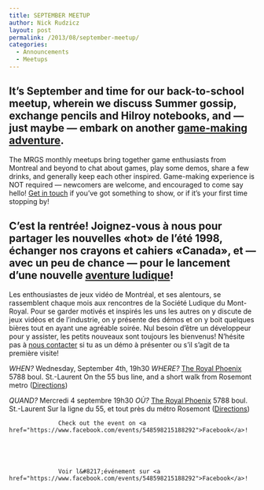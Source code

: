 ```yaml
---
title: SEPTEMBER MEETUP
author: Nick Rudzicz
layout: post
permalink: /2013/08/september-meetup/
categories:
  - Announcements
  - Meetups
---
```



It&#8217;s September and time for our back-to-school meetup, wherein we discuss Summer gossip, exchange pencils and Hilroy notebooks, and &#8212; just maybe &#8212; embark on another <a href="http://oldforum.mrgs.ca/index.php/topic,56.0.html">game-making adventure</a>.
---
The MRGS monthly meetups bring together game enthusiasts from Montreal and beyond to chat about games, play some demos, share a few drinks, and generally keep each other inspired. Game-making experience is NOT required &#8212; newcomers are welcome, and encouraged to come say hello!
<a href="mailto:bakedgoods@mrgs.ca">Get in touch</a> if you&#8217;ve got something to show, or if it&#8217;s your first time stopping by!



C&#8217;est la rentr&eacute;e! Joignez-vous &agrave; nous pour partager les nouvelles «hot» de l’&eacute;t&eacute; 1998, &eacute;changer nos crayons et cahiers &laquo;Canada&raquo;, et &#8212; avec un peu de chance &#8212; pour le lancement d&#8217;une nouvelle <a href="http://oldforum.mrgs.ca/index.php/topic,56.0.html">aventure ludique</a>!
---
Les enthousiastes de jeux vid&eacute;o de Montr&eacute;al, et ses alentours, se rassemblent chaque mois aux rencontres de la Soci&eacute;t&eacute; Ludique du Mont-Royal. Pour se garder motiv&eacute;s et inspir&eacute;s les uns les autres on y discute de jeux vid&eacute;os et de l&#8217;industrie, on y pr&eacute;sente des d&eacute;mos et on y boit quelques bi&egrave;res tout en ayant une agr&eacute;able soir&eacute;e. Nul besoin d&#8217;&ecirc;tre un d&eacute;veloppeur pour y assister, les petits nouveaux sont toujours les bienvenus!
N&#8217;h&eacute;site pas &agrave; <a href="mailto:bakedgoods@mrgs.ca">nous contacter</a> si tu as un d&eacute;mo &agrave; pr&eacute;senter ou s&#8217;il s&#8217;agit de ta premi&egrave;re visite!



*WHEN?*
 Wednesday, September 4th, 19h30
*WHERE?*
 <a href="http://royalphoenixbar.com/">The Royal Phoenix</a>
 5788 boul. St.-Laurent
 On the 55 bus line, and a short walk from Rosemont metro
 (<a href="https://maps.google.com/maps?q=the+royal+phoenix">Directions</a>)



*QUAND?*
 Mercredi 4 septembre 19h30
*OÙ?*
 <a href="http://royalphoenixbar.com/">The Royal Phoenix</a>
 5788 boul. St.-Laurent
 Sur la ligne du 55, et tout pr&egrave;s du m&eacute;tro Rosemont
 (<a href="https://maps.google.com/maps?q=the+royal+phoenix">Directions</a>)
 


                  Check out the event on <a href="https://www.facebook.com/events/548598215188292">Facebook</a>!
                

                
                

                  Voir l&#8217;événement sur <a href="https://www.facebook.com/events/548598215188292">Facebook</a>!

                

                
                
 &nbsp;
 &nbsp;
